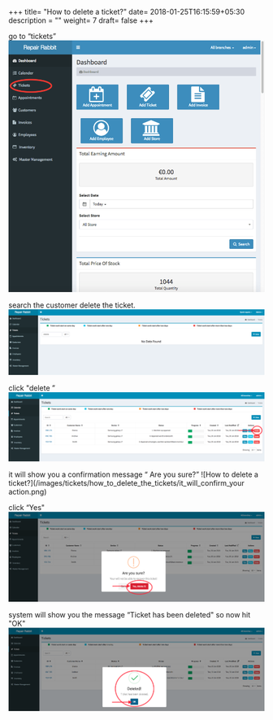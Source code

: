 +++
title= "How to delete a ticket?"
date= 2018-01-25T16:15:59+05:30
description = ""
weight= 7
draft= false
+++


go to “tickets” 
![How to delete a ticket?](/images/tickets/how_to_delete_the_tickets/go_to_tickets.png)

search the customer delete the ticket.
![How to delete a ticket?](/images/tickets/how_to_delete_the_tickets/search_the_customer.png)

click "delete ” 
![How to delete a ticket?](/images/tickets/how_to_delete_the_tickets/Delet_ticket.png)


it will show you a confirmation message “ Are you sure?”
![How to delete a ticket?](/images/tickets/how_to_delete_the_tickets/it_will_confirm_your action.png)

click “Yes"
![How to delete a ticket?](/images/tickets/how_to_delete_the_tickets/click_yes_to_delet.png)

system will show you the message “Ticket has been deleted" so now hit "OK"
![How to delete a ticket?](/images/tickets/how_to_delete_the_tickets/hit_ok.png)

